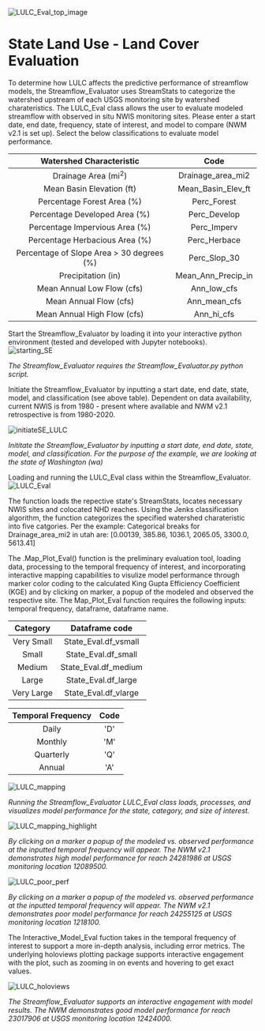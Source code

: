 ![LULC_Eval_top_image](https://user-images.githubusercontent.com/33735397/206321617-354fbbe1-3a61-4be2-8234-daf95fd4d926.PNG)


# State Land Use - Land Cover Evaluation
To determine how LULC affects the predictive performance of streamflow models, the Streamflow_Evaluator uses StreamStats to categorize the watershed upstream of each USGS monitoring site by watershed charateristics.
The LULC_Eval class allows the user to evaluate modeled streamflow with observed in situ NWIS monitoring sites.
Please enter a start date, end date, frequency, state of interest, and model to compare (NWM v2.1 is set up).
Select the below classifications to evaluate model performance.


|Watershed Characteristic                    | Code               |
|:----------------------------:              |:-----------------: |
| Drainage Area (mi<sup>2</sup>)             | Drainage_area_mi2  |
| Mean Basin Elevation (ft)                  | Mean_Basin_Elev_ft |
| Percentage Forest Area (%)                 | Perc_Forest        |
| Percentage Developed Area (%)              | Perc_Develop       |
| Percentage Impervious Area (%)             | Perc_Imperv        |
| Percentage Herbacious Area (%)             | Perc_Herbace       |
| Percentage of Slope Area > 30 degrees (%)  | Perc_Slop_30       |
| Precipitation (in)                         | Mean_Ann_Precip_in |
| Mean Annual Low Flow (cfs)                 | Ann_low_cfs        |
| Mean Annual Flow (cfs)                     | Ann_mean_cfs       |
| Mean Annual High Flow (cfs)                | Ann_hi_cfs         | 



Start the Streamflow_Evaluator by loading it into your interactive python environment (tested and developed with Jupyter notebooks).  
![starting_SE](https://user-images.githubusercontent.com/33735397/205772795-ca0f9d6d-37df-46b4-9631-3d40713d2ebe.PNG)

_The Streamflow_Evaluator requires the Streamflow_Evaluator.py python script._

Initiate the Streamflow_Evaluator by inputting a start date, end date, state, model, and classification (see above table).
Dependent on data availability, current NWIS is from 1980 - present where available and NWM v2.1 retrospective is from 1980-2020.

![initiateSE_LULC](https://user-images.githubusercontent.com/33735397/205773388-befae3c2-9c48-43ca-ba0c-9d847299dc80.PNG)

_Inititate the Streamflow_Evaluator by inputting a start date, end date, state, model, and classification.
For the purpose of the example, we are looking at the state of Washington (wa)_

Loading and running the LULC_Eval class within the Streamflow_Evaluator.
![LULC_Eval](https://user-images.githubusercontent.com/33735397/205773967-67f6a79b-6a1a-47f5-93a0-3ddc0161dfa5.PNG)

The function loads the repective state's StreamStats, locates necessary NWIS sites and colocated NHD reaches.
Using the Jenks classification algorithm, the function categorizes the specified watershed charateristic into five catgories.
Per the example:
Categorical breaks for  Drainage_area_mi2 in utah are:  [0.00139, 385.86, 1036.1, 2065.05, 3300.0, 5613.41]

The .Map_Plot_Eval() function is the preliminary evaluation tool, loading data, processing to the temporal frequency of interest, and incorporating interactive mapping capabilities to visulize model performance through marker color coding to the calculated King Gupta Efficiency Coefficient (KGE) and by clicking on marker, a popup of the modeled and observed the respective site.
The Map_Plot_Eval function requires the following inputs: temporal frequency, dataframe, dataframe name.

|Category     | Dataframe code      |
| :----------:|:-------------------:|
| Very Small  | State_Eval.df_vsmall|
| Small       | State_Eval.df_small |
| Medium      | State_Eval.df_medium|
| Large       | State_Eval.df_large |
| Very Large  | State_Eval.df_vlarge|

|Temporal Frequency | Code     |
|:-----------------:| :-------:|
|Daily              | 'D'      |
|Monthly            | 'M'      |
|Quarterly          | 'Q'      |
|Annual             | 'A'      |


![LULC_mapping](https://user-images.githubusercontent.com/33735397/205775870-5efab8e2-57ce-4ecb-b6c1-012909ece220.PNG)


_Running the Streamflow_Evaluator LULC_Eval class loads, processes, and visualizes model performance for the state, category, and size of interest._

![LULC_mapping_highlight](https://user-images.githubusercontent.com/33735397/205776459-355507b4-2036-4eca-8bb3-fc88debbebef.PNG)

_By clicking on a marker a popup of the modeled vs. observed performance at the inputted temporal frequency will appear.
The NWM v2.1 demonstrates high model performance for reach 24281986 at USGS monitoring location 12089500._

![LULC_poor_perf](https://user-images.githubusercontent.com/33735397/206320576-7c8fc91a-4c75-4bd1-9cc2-12dc0ab22f4e.PNG)

_By clicking on a marker a popup of the modeled vs. observed performance at the inputted temporal frequency will appear.
The NWM v2.1 demonstrates poor model performance for reach 24255125 at USGS monitoring location 1218100._

The Interactive_Model_Eval fuction takes in the temporal frequency of interest to support a more in-depth analysis, including error metrics.
The underlying holoviews plotting package supports interactive engagement with the plot, such as zooming in on events and hovering to get exact values.

![LULC_holoviews](https://user-images.githubusercontent.com/33735397/205777709-65a8e6d8-0d7a-42e5-81b3-819462cb6e6a.PNG)

_The Streamflow_Evaluator supports an interactive engagement with model results.
The NWM demonstrates good model performance for reach 23017906 at USGS monitoring location 12424000._



